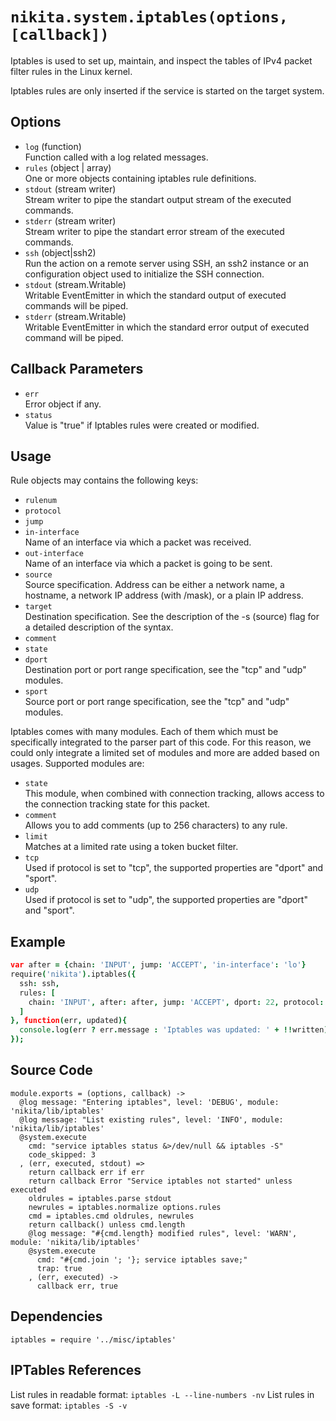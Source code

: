 
# `nikita.system.iptables(options, [callback])`

Iptables  is  used to set up, maintain, and inspect the tables of IPv4 packet 
filter rules in the Linux kernel.

Iptables rules are only inserted if the service is started on the target system.

## Options

* `log` (function)    
  Function called with a log related messages.   
* `rules` (object | array)   
  One or more objects containing iptables rule definitions.   
* `stdout` (stream writer)   
  Stream writer to pipe the standart output stream of the executed commands.   
* `stderr` (stream writer)   
  Stream writer to pipe the standart error stream of the executed commands.   
* `ssh` (object|ssh2)   
  Run the action on a remote server using SSH, an ssh2 instance or an
  configuration object used to initialize the SSH connection.   
* `stdout` (stream.Writable)   
  Writable EventEmitter in which the standard output of executed commands will
  be piped.   
* `stderr` (stream.Writable)   
  Writable EventEmitter in which the standard error output of executed command
  will be piped.   

## Callback Parameters

* `err`   
  Error object if any.   
* `status`   
  Value is "true" if Iptables rules were created or modified.   

## Usage

Rule objects may contains the following keys:

* `rulenum`   
* `protocol`   
* `jump`   
* `in-interface`   
  Name of an interface via which a packet was received.   
* `out-interface`   
  Name of an interface via which a packet is going to be sent.   
* `source`   
  Source specification. Address can be either a network name, a hostname, a
  network IP address (with /mask), or a plain IP address.   
* `target`   
  Destination specification. See the description of the -s (source) flag for
  a detailed description of the syntax.   
* `comment`   
* `state`   
* `dport`   
  Destination port or port range specification, see the "tcp" and "udp"
  modules.   
* `sport`   
  Source port or port range specification, see the "tcp" and "udp" modules.   

Iptables comes with many modules. Each of them which must be specifically 
integrated to the parser part of this code. For this reason, we could only
integrate a limited set of modules and more are added based on usages. Supported
modules are:

* `state`   
  This module, when combined with connection tracking, allows access to the
  connection tracking state for this packet.   
* `comment`   
  Allows you to add comments (up to 256 characters) to any rule.   
* `limit`   
  Matches at a limited rate using a token bucket filter.   
* `tcp`   
  Used if protocol is set to "tcp", the supported properties are "dport" and
  "sport".   
* `udp`   
  Used if protocol is set to "udp", the supported properties are "dport" and
  "sport".   

## Example

```coffee
var after = {chain: 'INPUT', jump: 'ACCEPT', 'in-interface': 'lo'}
require('nikita').iptables({
  ssh: ssh,
  rules: [
    chain: 'INPUT', after: after, jump: 'ACCEPT', dport: 22, protocol: 'tcp'
  ]
}, function(err, updated){
  console.log(err ? err.message : 'Iptables was updated: ' + !!written);
});
```

## Source Code

    module.exports = (options, callback) ->
      @log message: "Entering iptables", level: 'DEBUG', module: 'nikita/lib/iptables'
      @log message: "List existing rules", level: 'INFO', module: 'nikita/lib/iptables'
      @system.execute
        cmd: "service iptables status &>/dev/null && iptables -S"
        code_skipped: 3
      , (err, executed, stdout) =>
        return callback err if err
        return callback Error "Service iptables not started" unless executed
        oldrules = iptables.parse stdout
        newrules = iptables.normalize options.rules
        cmd = iptables.cmd oldrules, newrules
        return callback() unless cmd.length
        @log message: "#{cmd.length} modified rules", level: 'WARN', module: 'nikita/lib/iptables'
        @system.execute
          cmd: "#{cmd.join '; '}; service iptables save;"
          trap: true
        , (err, executed) ->
          callback err, true

## Dependencies

    iptables = require '../misc/iptables'

## IPTables References

List rules in readable format: `iptables -L --line-numbers -nv`
List rules in save format: `iptables -S -v`
